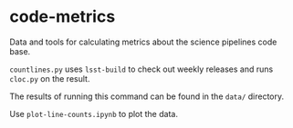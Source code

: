 # code-metrics

Data and tools for calculating metrics about the science pipelines code base.

`countlines.py` uses `lsst-build` to check out weekly releases and runs
`cloc.py` on the result.

The results of running this command can be found in the `data/` directory.

Use `plot-line-counts.ipynb` to plot the data.
